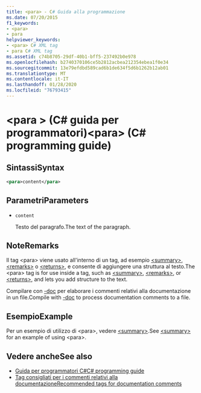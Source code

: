 ```yaml
---
title: <para> - C# Guida alla programmazione
ms.date: 07/20/2015
f1_keywords:
- <para>
- para
helpviewer_keywords:
- <para> C# XML tag
- para C# XML tag
ms.assetid: c74b8705-29df-40b1-bff5-237492b0e978
ms.openlocfilehash: b2740370106ce5b2812acbea212354ebea1f0e34
ms.sourcegitcommit: 13e79efdbd589cad6b1de634f5d6b1262b12ab01
ms.translationtype: MT
ms.contentlocale: it-IT
ms.lasthandoff: 01/28/2020
ms.locfileid: "76793415"
---
```

# <a name="para-c-programming-guide"></a><span data-ttu-id="ed5f2-102">\<para > (C# guida per programmatori)</span><span class="sxs-lookup"><span data-stu-id="ed5f2-102">\<para> (C# programming guide)</span></span>

## <a name="syntax"></a><span data-ttu-id="ed5f2-103">Sintassi</span><span class="sxs-lookup"><span data-stu-id="ed5f2-103">Syntax</span></span>

```xml
<para>content</para>
```

## <a name="parameters"></a><span data-ttu-id="ed5f2-104">Parametri</span><span class="sxs-lookup"><span data-stu-id="ed5f2-104">Parameters</span></span>

- `content`

  <span data-ttu-id="ed5f2-105">Testo del paragrafo.</span><span class="sxs-lookup"><span data-stu-id="ed5f2-105">The text of the paragraph.</span></span>

## <a name="remarks"></a><span data-ttu-id="ed5f2-106">Note</span><span class="sxs-lookup"><span data-stu-id="ed5f2-106">Remarks</span></span>

<span data-ttu-id="ed5f2-107">Il tag \<para> viene usato all'interno di un tag, ad esempio [\<summary>](./summary.md), [\<remarks>](./remarks.md) o [\<returns>](./returns.md), e consente di aggiungere una struttura al testo.</span><span class="sxs-lookup"><span data-stu-id="ed5f2-107">The \<para> tag is for use inside a tag, such as [\<summary>](./summary.md), [\<remarks>](./remarks.md), or [\<returns>](./returns.md), and lets you add structure to the text.</span></span>

<span data-ttu-id="ed5f2-108">Compilare con [-doc](../../language-reference/compiler-options/doc-compiler-option.md) per elaborare i commenti relativi alla documentazione in un file.</span><span class="sxs-lookup"><span data-stu-id="ed5f2-108">Compile with [-doc](../../language-reference/compiler-options/doc-compiler-option.md) to process documentation comments to a file.</span></span>

## <a name="example"></a><span data-ttu-id="ed5f2-109">Esempio</span><span class="sxs-lookup"><span data-stu-id="ed5f2-109">Example</span></span>

<span data-ttu-id="ed5f2-110">Per un esempio di utilizzo di \<para>, vedere [\<summary>](./summary.md).</span><span class="sxs-lookup"><span data-stu-id="ed5f2-110">See [\<summary>](./summary.md) for an example of using \<para>.</span></span>

## <a name="see-also"></a><span data-ttu-id="ed5f2-111">Vedere anche</span><span class="sxs-lookup"><span data-stu-id="ed5f2-111">See also</span></span>

- [<span data-ttu-id="ed5f2-112">Guida per programmatori C#</span><span class="sxs-lookup"><span data-stu-id="ed5f2-112">C# programming guide</span></span>](../index.md)
- [<span data-ttu-id="ed5f2-113">Tag consigliati per i commenti relativi alla documentazione</span><span class="sxs-lookup"><span data-stu-id="ed5f2-113">Recommended tags for documentation comments</span></span>](./recommended-tags-for-documentation-comments.md)
